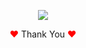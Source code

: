 <p align="center">
<img src="https://user-images.githubusercontent.com/80118217/191067822-1a3644a9-df3d-4938-87de-b39d5cd5b96f.JPG">
</p>


<p align="center"><span style="color: red;">&hearts;</span> Thank You <span style="color: red;">&hearts;</span></p>
